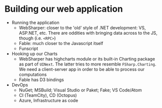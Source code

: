 # Building our web application

- Running the application
  - WebSharper: closer to the 'old' style of .NET development: VS, ASP.NET, etc. There are oddities with bringing data across to the JS, though (i.e. `<RPC>`)
  - Fable: much closer to the Javascript itself
  - Funscript
- Hooking up our Charts
  - WebSharper has highcharts module or its built-in Charting package as part of `UINext`. The latter tries to more resemble `FSharp.Charting`. We need a client-server app in order to be able to process our computations
  - Fable has D3 bindings
- DevOps
  - NuGet; MSBuild; Visual Studio or Paket; Fake; VS Code/Atom
  - CI (TeamCity), CD (Octopus)
  - Azure, Infrastructure as code

